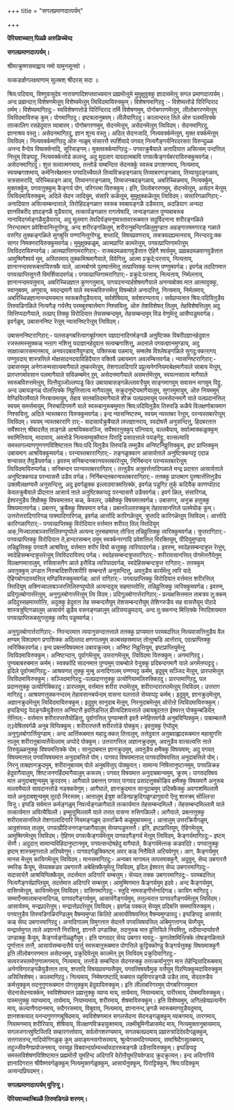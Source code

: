 +++
title = "सगलप्रमाणदात्पर्यम्"

+++


**पॆरियवाच्चाऩ् पिळ्ळै अरुळिच्चॆय्द**

**सगलप्रमाणदात्पर्यम्।**

श्रीमत्क्रुष्णसमाह्वाय नमो यामुनसूनवो ।

यत्कडाक्षैगलक्ष्याणाम् सुलबश् श्रीदरस् सदा ॥

श्रिय:पदियाय्, विष्णुवासुदेव नारायणादिशप्तवाच्यमाऩ प्रह्ममॊऩ्ऱुमे मुमुक्षुवुक्कु ज्ञादव्यमॆऩ्ऱु सगल प्रमाणदात्पर्यम्। अन्द प्रह्मन्दाऩ् विशेषणमॆऩ्ऱुम् विशेष्यमॆऩ्ऱुम् त्विविदमायिरुक्कुम्। विशेषणमागिऱदु :- विशेष्यत्तोडे पिरिन्दिराद तर्मम्। विशेष्यमागिऱदु:- स्वविशेषणत्तोडे पिरिन्दिराद तर्मि विशेषणमुम्, पोगोबगरणमॆऩ्ऱुम्, लीलोबगरणमॆऩ्ऱुम् त्विविदमायिरुक् कुम्। पोगमागिऱदु। इष्टबलानुबवम्। लीलैयागिऱदु। कालान्दरत् तिले ऒरु पलमऩ्ऱिक्के तात्कालिग रसहेदुवाऩ व्याबारम्। पोगोबगरणमुम्, सेदनमॆऩ्ऱुम्, असेदनमॆऩ्ऱुम् त्विविदम्। सेदनमागिऱदु, ज्ञानाश्रय वस्तु। असेदनमागिऱदु, ज्ञान शूऩ्य वस्तु। अदिल् सेदनजादि, नित्यवर्क्कमॆऩ्ऱुम्, मुक्त वर्क्कमॆऩ्ऱुम् त्विविदम्। नित्यवर्क्कमागिऱदु ऒरु नाळुम् संसारत्तै स्पर्शियादे पगवत् नित्यगैङ्गर्यनिरदरसरा यिरुन्दुळ्ळ अनन्द वैन्देय विष्वक्सेनादि, सूरिसङ्गम्। मुक्तवर्क्कमागिऱदु:- पगवत्क्रुबैयाले अऩादियाऩ असित्सम् पन्दत्तिल् निऩ्ऱुम् विडप्पट्टु, नित्यवर्क्कत्तोडे कलन्दु, अदु मुदलाग यावदात्मबावि पगवत्कैङ्गर्यबररायिरुक्कुमवर्गळ्। असेदनमागिऱदु। शुत्त सत्वात्मगमाय्, तऩ्ऩोडे सम्बन्दित्त सेदनर्क्कु स्वरूब प्रगाशगमाय्, नित्यमाय्, स्वयम्ब्रगाशमाय्, कर्मनिरबेक्षमाऩ पगवदिच्चैयाले तिव्यविक्रहङ्गळाय् तिव्याबरणङ्गळाय्, तिव्यायुदङ्गळाय्, सत्रसामरादि, परिच्चिन्नङ्ग ळाय्, तिव्यनगरङ्गळाय्, तिव्यजनबदङ्गळाय्, अबरिच्चिन्नमाय्, नित्यर्क्कुम्, मुक्तर्क्कुम्, पगवाऩुक्कुम् कैङ्गर्य पोग, परिगरमा यिरुक्कुम्। इऩि, लिलोबगरणमुम्, सेदनमॆऩ्ऱुम्, असेदन मॆऩ्ऱुम् त्विविदमायिरुक्कुम्; अदिले सेदन जादियुम्, संसारि कळॆऩ्ऱुम्, मुमुक्षुक्कळॆऩ्ऱुम् त्विविदम्। संसारिगळागिऱार्:- अनादियाऩ असित्सम्बन्दत्ताले, तिरोहिदङ्गळाऩ स्वरूब स्वबावङ्गळै उडैयराय्, अदडियाग अन्यदा ज्ञानविबरीद ज्ञादङ्गळै युडैयराय्, तत्कार्यङ्गळाऩ रागत्वेषादि, जन्यङ्गळाऩ पुण्यबाबरूब नानाविदगर्मङ्गळैयुडैयराय्, अदु मूलमाग तेवदिर्यङ्मनुष्यस्तावररूबमाऩ सदुर्विदनाना शरीरङ्गळिले निरन्दरमाग प्रवेशियानिऩ्ऱुगॊण्डु, अन्द शरीरङ्गळिलुम्, शरीरानुबन्दिगळिलुमुण्डाऩ अहङ्गारममगारङ् गळाले वरुगिऱ तुक्कङ्गळिले सुगबुत्ति पण्णानिऩ्ऱुगॊण्डु, शप्तादि, विषयप्रवणराय्, ताबत्रयदह्यमानराय्, निरन्दरदु:क्क सागर निमक्नरायिरुक्कुमवर्गळ्। मुमुक्षुक्कळुम्, आत्मप्राप्ति कामरॆऩ्ऱुम्, पगवत्प्राप्तिगामरॆऩ्ऱुम् त्विविदरायिरुप्पर्गळ्। आत्मप्राप्तिगामरागिऱार्:- राजबदमळवागवुडैत्ताऩ ऐहिगै श्वर्यमुम्, प्रह्मबदमळवागवुडैत्ताऩ आमुष्मिगैश्वर्य मुम्, अस्तिरमाय् तुक्कमिश्रमागैयाले, विवेगित्तु, आत्मा प्रक्रुदे:परऩाय्, नित्यऩाय्, ज्ञानानन्दस्वरूबऩायिरुक्कै याले, आत्मबोगमे पुरुषार्त्तमॆऩ्ऱु तत्प्राप्तिक्कु यत्नम् पण्णुमवर्गळ्। इवर्गळ् तददिगमाऩ पगवत्प्राप्तिसुगत्तै विमर्शियादवर्गळ्। पगवत्प्राप्तिगामरागिऱार्:- प्रक्रुदे:परऩाय्, नित्यऩाय्, निर्मलऩाय्, ज्ञानानन्दमयऩुमाय्, अबरिच्चिन्नज्ञाऩ कुणगऩुमाय्, पागवदनन्यार्हशेषमागैयाले अनन्यबोक्य माऩ आत्मावुक्कु, स्वानुबवम्, अणुवाय्, स्वदन्द्रमागै याले स्वरूबविरुत्तमॆऩ्ऱु विषम्बोले अनादरित्तु, नित्यमाय्, निर्मलमाय्, अबरिच्चिन्नज्ञानानन्दमयमाऩ स्वरूबत्तैयुडैयऩाय्, सर्वशेषियाय्, सर्वशरण्यऩाय्। सर्वप्राप्यऩाऩ श्रिय:पदियिऩुडैय तिरुवडिगळिले नित्यगैङ् गर्यत्तैप् परमबुरुषार्त्तमाग निश्सयित्तु, ऒरु तेशविशेषत् तिलुम्, तेहविशेषत्तिलुम् अदु सित्तिप्पदागैयाले, तत्प्राप् तिक्कु विरोदियाऩ तेससम्बन्दमुम्, तेहसम्बन्दमुम् विड वेणुमॆऩ्ऱु आसैप्पडुमवर्गळ्। इवर्गळुम्, उबासननिष्ट रॆऩ्ऱुम् न्यासनिष्टरॆऩ्ऱुम् त्विविदम्।

 उबासननिष्टरागिऱार्:- पलसङ्गबरित्यागबूर्वगमाग यज्ञदानादिगर्मङ्गळै अऩुष्टिक्क विबरीदज्ञानहेदुवाऩ रजस्तमस्सुक्कळ् नऩ्ऱाग नशित्तु यदाज्ञानहेदुवाऩ सत्वम्ब्रगाशित्तु, अदऩाले पगवत्ज्ञानमुण्डाय्, अदु साक्षात्कारसमाऩमाय्, अनवरदबावऩैयुण्डाय्, पक्तिरूबा पन्नमाय्, सम्श्लेष विश्लेषङ्गळिले सुगदु:क्कऩागप् पण्णुवदाय् शास्त्रत्तिले मोक्षसादनदयाविहिदैयाऩ पक्तियै उबायमाग अवलम्बित्तवर्गळ्। न्यासनिष्टरागिऱार्:- उबासनमुम् अनेगजन्मसात्यमागैयाले तुष्करमॆऩ्ऱुम्, तेशगालादिगारि प्रप्रुत्यनेगनियमाबेक्षमागैयाले साबाय मॆऩ्ऱुम्, प्रारप्तगर्मावसान पलमागैयाले सविळम्बमॆऩ् ऱुम्, असेदनमागैयाले असमर्त्तमॆऩ्ऱुम्, स्वयत्नसात्य मागैयाले स्वरूबविरुत्तमॆऩ्ऱुम्, पिऩ्ऩैयुञ्जॊल्लप्पडु किऱ उबायाबासङ्गळॆल्लावऱ्ऱैयुम् साङ्गमागवुम् सवासन मागवुम् विट्टु, अन्द उबायङ्गळ् पोलऩ्ऱिक्के निव्रुत्तिसात्य मागैयालुम्, सक्रुदनुष्टेयमागैयालुम्, सुगरमुमायुम्, ऒरु नियममुम् वेण्डियिरामैयाले निरबायमायुम्, तेहाव साऩबलिदमागैयाले शीक्र पलप्रदमायुम् परमसेदनमागै याले पलप्रदानत्तिल् स्वयम् समर्त्तमायुम्, निरुबादिगमागै याले स्वरूबानुरूबमुमाऩ श्रिय:पदियिऩुडैय तिरुवडि कळैये विलक्षणोबायमाग निश्सयित्तु, अदिले न्यस्तबररा यिरुक्कुमवर्गळ्। इन्द न्यासनिष्टरुम्, स्वयम् न्यस्तबर रॆऩ्ऱुम्, परन्यस्तबररॆऩ्ऱुम् त्विविदम्। स्वयम् न्यस्तबररागि ऱार्:- सदासार्यक्रुबैयाले लप्तज्ञानराय्, स्वदोषत्तै अनुसन्दित्तु, हिदबरऩाऩ सर्वेश्वरऩ् श्रीबादत्तैत् ताङ्गळे आश्रयिक्कवञ्जि, सर्वेश्वरऩुक्कुप् पत्नियाय्, वल्लबैयाय्, सर्वात्माक्कळुक्कुम् स्वामिऩियाय्, मादावाय्, अवऩोडे नित्यसम्युक्तैयाऩ पिराट्टि प्रसादत्ताले पयङ्गॆट्टु, वात्सल्यादि समस्तगल्याणगुणगणविशिष्टऩाऩ श्रिय:पदि यिऩुडैय तिरुवडि तम्मुडैय अनिष्टनिव्रुत्तिक्कुम्, इष्ट प्राप्तिक्कुम् उबायमाग आश्रयिक्कुमवर्गळ्। परन्यस्तबररागिऱार्:- तङ्गळुक्काग आसार्यऩाले अनुष्टिक्कप्पट्ट एदान्न शन्यासत् तैयुडैयवर्गळ्। इवरुम् सनिबन्दनबरनयस्तबररॆऩ्ऱुम्, निर्निबन्दन परन्यस्तबररॆऩ्ऱुम् त्विविदमायिरुप्पर्गळ्। सनिबन्दन परन्यस्तबररागिऱार्। तऩ्ऩुडैय अऩुवर्त्तऩादिगळाले मन्द्र प्रदऩाऩ आसार्यऩाले अनुष्टिक्कप्पड परन्यासत्तै उडैय वर्गळ्। निर्निबन्दऩबरन्यस्तबररागिऱार्:- तऩक्कु प्राप्तमाग पुरुषार्त्तत्तिऩुडैय उक्तवैलक्षण्यत्तै अनुसन्दित्तु, अदु इवर्गळुक्क इल्लादमात्रमऩ्ऱिक्के, इवर्गळ् पडुगिऱ तुर्क् कदियैक् काणप्पॊऱाद केवलक्रुबैयाले प्रीदऩाऩ आसार्य ऩाले अऩुष्टिक्कप्पट्ट परन्यासत्तै उडैयवर्गळ्। इवर्ग ळिल्, संसारिगळ्, ईश्वरऩुडैय शिक्षैक्कु विषयमाऩवर् कळ्, केवलर्, उबेक्षैक्कु विषयमाऩवर्गळ्। उबासगर्, अनुक्र हत्तुक्कु विषयमाऩवर्गळ्। प्रबऩ्ऩर्, क्रुबैक्कु विषयमाऩ वर्गळ्। प्रबऩ्ऩरॆल्लारुक्कुम् तेहावसानत्तिले पलमेयॊक् कुम्। उत्तरोत्तरादिगारिगळ् पाक्यादिगारिगळ्, इवर्गळ् आर्त्तादि कारिगळॆऩ्ऱुम्, त्रुप्तादि कारिगळॆऩ्ऱुम् त्विविदम्। आर्त्तादि कारिगळागिऱार्:- पगवत्प्राप्तिक्कु विरोदियाऩ वर्त्तमाऩ शरीरत् तिल् स्तिदियुम् अक्,निज्वालाबञ्जरत्तिलिरुप्पुप्पोले अत्यन्द तुस्सहमाय्त् तोऱ्ऱित् तन्निव्रुत्तिक्कु त्वरिक्कुमवर्गळ्। त्रुप्तरागिऱार्:- पगवत्प्राप्तिक्कु विरोदियाऩ ते,हान्दरसम्बन् दमुम् स्वर्क्कनरगादि प्रवेशत्तिल् विरक्तियुम्, पीदियुमुण्डाय् तन्निव्रुत्तिक्कु पगवाऩै आश्रयित्तु, वर्त्तमाऩ शरीर वियो कत्तुक्कु त्वरियादवर्गळ्। इवरुम्, स्वदेहसम्बन्दत्रुप्त रॆऩ्ऱुम्, स्वदेहिसम्बन्दत्रुप्तरॆऩ्ऱुम् त्विविदरायिरुप् पर्गळ्। स्वदेहसम्बन्दत्रुप्तरागिऱार्:- शरीरावसानत्तिल् पोगमॆत्तऩैयेऩुम् विलक्षणमाऩालुम्, रुसिवासऩैग ळाले इत्तैविड त्वरियादवर्गळ्, स्वदेहिसम्बन्दत्रुप्त रागिऱार्:- तऩक्कुम् अवऩुक्कुम् उण्डाऩ निरुबादिशरीरशरीरि सम्बन्दत्तै अनुसन्दित्तु, अवऩुडैय कार्यमॆऩ्ऱु त्वरि यादे ऐहिगबोगदास्यत्तिल् मण्डियिरुक्कुमवर्गळ्: आर्त्त रागिऱार्:- पगवत्प्राप्तिक्कु विरोदियाऩ वर्त्तमाऩ शरीरत्तिल् स्तिदियुम् अक्निज्वालाबञ्जरत्तिलिरुप्पुप्पोले अत्यन्ददुस् सहमाय्त्तोऩ्ऱि, तन्निव्रुत्तिक्कु त्वरिक्कुमवर्गळ्। इवरुम्, प्रदिगूलबोगार्त्तरॆऩ्ऱुम्, अनुगूलबोगार्त्तरॆऩ्ऱुम् त्वि विदम्। प्रदिगूलबोगार्त्तरागिऱार्:- प्रत्यक्षसित्तमाऩ ताबत्रय तु:क्कम् अदिदुस्सहमाय्त्तोऩ्ऱि, अदुक्कु हेदुवाऩ तेह सम्बन्दत्तैयुम् तेशसम्बन्दत्तैयुम् तेशिगरुडैय सह वासत्तैयुम् पॊऱादे शास्त्रत्रुष्टिगळालुम् आसार्यर्ग ळुडैय वसनङ्गळालुम् अऱियप्पडुमदाय्, अन्द तु:क्कगन्द मिऩ्ऱिक्के निरदिशयमाऩ पगवत्प्राप्तिरूबसुगत्तुक्कु त्वरैप् पडुमवर्गळ्।

अनुगूलबोगार्त्तरागिऱार्:- निरन्दरमाऩ त्वयानुसन्दाऩत्ताले तऩक्कु प्राप्यमाऩ परमबदत्तिल् नित्यवासत्तिऩुडैय वैल क्षण्यम् विशदमाग प्रगाशिक्क अदिल्लाद क्षणगालमुम् कल्बसहस्रमाय्त् तोऩ्ऱुम्बडि आर्त्तराय्, एदत्प्राप्तिक्कु त्वरिक्किऱवर्गळ्। इन्द प्रबऩ्ऩविषयमाऩ उबायक्रुत्यम्। अनिष्ट निव्रुत्तियुम्, इष्टप्राप्तियुमॆऩ्ऱु त्विविदमायिरुक्कुम्। अनिष्टन्दाऩ्, पूर्वागमॆऩ्ऱुम्, उत्तरागमॆऩ्ऱुम्, त्विविदमा यिरुक्कुम्। अगमागिऱदु। पुण्यबाबरुबमाऩ कर्मम्। स्वर्क्कादि सादनमाऩ पुण्यमुम् पाबम्बोले पेऱ्ऱुक्कु प्रदिबन्दगमागै याले अगमॆऩप्पट्टदु। इदिले पूर्वागमागिऱदु:- आश्रयणत् तुक्कु मुऩ्बु अनादिगालम् पण्णप्पट्ट कर्मम्, इदुवुम् सञ्जिद मॆऩ्ऱुम्, प्रारप्तमॆऩ्ऱुम् त्विविदमायिरुक्कुम्। सञ्जिदमागिऱदु:-पलप्रदानत्तुक्कु उत्योगियामलिरुक्किऱदु। प्रारप्तमागिऱदु, पल प्रदानत्तुक्कु उत्योगिक्किऱदु। प्रारप्तमुम्, वर्त्तमाऩ शरीरा रप्तमॆऩ्ऱुम्, शरीरान्दरारप्तमॆऩ्ऱुम् त्विविदम्। उत्तराग मागिऱदु। आश्रयणत्तुक्कनन्दरम् तेहावसानबर्यन्दम् वासना पलत्ताले सॆय्यप्पट्ट कर्मम्। इदुवुम्, ज्ञानक्रुदमॆऩ्ऱुम्, अज्ञानक्रुदमॆऩ्ऱुम् त्विविदमायिरुक्कुम्। इदुवुम् सानुदाब मॆऩ्ऱुम्, निरनुदाबमॆऩ्ऱुम् ओरॊऩ्ऱे त्विविदमायिरुक्कुम्। इप्पडिप्पट्ट पेदङ्गळैयुडैत्ताऩ अनिष्टत्तै इवऩिडत्तिल् प्रीत्यदिशयत्ताले उबायबूदऩाऩ ईश्वरऩ् पोक्कुम्बडियॆऩ् ऩॆऩ्ऩिल्:- वर्त्तमाऩ शरीरारप्तत्तैयॊऴित्तु, पूर्वागत्तिल् पुण्याम्शत्तै इवऩै स्नेहित्तवर्गळै अनुबविप्पिक्कुम्। पाबाम्बलत्तै त्३वेषित्तवर्गळै अनुब विप्पिक्कुम्। शरीरारप्तत्तै शरीरत्तोडे पोक्कुम्। इवऩुक्कु ऎप्पोदुम् अनुगूलबोगार्त्तियुण्डाम्। अन्द आर्त्तिरूबमाऩ महादु:क्कत् तिऩालुम्, तत्तेदुवाऩ अऩुबवाह्लादरूबमाऩ महासुगत्ति ऩालुम् शरीराऩुबाव्यत्तैयॆल्लाम् अप्पोदे पोक्कुम्। उत्तरागत्तिल् अज्ञानक्रुदमुम्, अवऩुडैय वात्सल्यत्ति ऩाले तिरुवुळ्ळत्तुक्कु विषयमऩ्ऱिक्के पोम्। सानुदाबमाऩ ज्ञानक्रुदमुम्, अवऩुडैय क्षमैक्कु विषयमाम्; अदु पगवत् विषयमाऩाल् पगवत्विषयमाऩ अनुदाबत्तिले पोम्। पागवद विषयमाऩाल् पागवदविषयत्तिल् अनुदाबत्तिले पोम्। निरनु ताबज्ञानक्रुदमुम्, शरीरानुबाव्यम् पोले अनुबवित्तुप् पोक्कुवऩ्। सामान्य निषित्तानुष्टानमुम्, पगवन्निक्रह हेदुवागैयालुम्, शिष्टजनगर्हिदमागैयालुम् करूरम्। पगवत् विषयमाऩ अनुदाबबान्यमुम्, क्रूरम्। पागवदविषय माऩ अनुदाबशून्यमुम् क्रूरदरम्। आगैयाले प्रबऩ्ऩऩ् पगवत् पागवद प्रसादत्तुक्कॊऴिय क्षमैक्कु विषयमागै अनुरूब मल्लामैयाले सावदानत्तोडे नडक्कवेणुम्। आगैयाले, ज्ञानक्रुदमाऩ सानुदाबमुम् उदिक्कैक्कु अवगाशमिल्लामै याले अनुदाबशून्यमुम् तूरदो निरस्तम्। आऩालुम् ईत्रुश कडिनप्रक्रुदिगळुण्डागुवारो ऎऩ्ऱु शास्त्रम् सॊल्लिऱ्ऱा यिऱ्ऱु। इप्पडि सर्वमाऩ कर्मङ्गळुम् निवर्त्यङ्गळागैयाले तत्कार्यमाऩ तेहसम्बन्दमिल्लै। तेहसम्बन्दमिल्लामै याले तत्कार्यमाऩ अवित्यैयिल्लै। इम्मूऩ्ऱुमिल्लामै याले तत्तत् वासना रुसिगळिल्लै। आगैयाले, प्रबऩ्ऩऩुक्कु शरीरावसानत्तिले तेशगालादिगारि नियमङ्गळुम् उत्तरक्रियै कळुमुबायमऩ्ऱु। आऩालुम् उत्तरक्रियैगळुम्, आन्रुशंस्यत् तालुम्, पगवत्प्रीदिजनगङ्गळागैयालुम् सॆय्यप्पडुमत्तऩै। इऩि, इष्टप्राप्तियुम्, ऐहिगमॆऩ्ऱुम्, आमुष्मिगमॆऩ्ऱुम् त्विविदम्। ऐहिगम् पगवत्कैङ्गर्यमॆऩ्ऱुम् पागवदगैङ्गर्य मॆऩ्ऱुम् त्विविदम्, कैङ्गर्यमागिऱदु:– इष्टम् सॆय्गै। अदुदाऩ् सामान्यविहिदानुष्टानमुम्, पगवत्सन्दोषहेदु वागैयाले, कैङ्गर्यमॆऩ्ऩक् कडवदिऱे। पगवाऩुक्कु इष्टम् शास्त्रमुगत्ताले अऱियवेणुम्। पागवदर्गळुक्किष्टम् अवर् कळ् निऩैविले अऱियवेणुम्। आग, कैङ्गर्यमुम् मानस मॆऩ्ऱुम् कायिगमॆऩ्ऱुम् त्विविदम्। मानसमागिऱदु:- अन्यबर मागामल् तत्परमाक्कुगै, अदुवुम्, सॆय्द उबगारत्तै स्मरिक् कैयुम्, सॆय्यक्कडव उबगारत्तै अबेक्षिक्कैयुमॆऩ्ऱु त्विविदम्, इदिल् ईश्वरऩ् सॆय्द उबगारमागिऱदु:- सदासार्यऩै आश्रयिप्पिक्कैयुम्, तदर्त्तमाऩ अदिगारि सम्बत्तुम्। सॆय्यत् तक्क उबगारमागिऱदु:- परमबदत्तिल् नित्यगैङ्गर्यप्राप्तियुम्, तदर्त्तमाऩ अदिगारि सम्बत्तुम्। आमुष्मिगमाऩ कैङ्गर्यमुम् इदवे। अन्द कैङ्गर्यमुम्, वासिगमॆऩ्ऱुम्, कायिगमॆऩ्ऱुम् त्विविदम्। वासिगमागिऱदु:- स्तुदि नामसङ्गीर्त्तनादिगळ्। कायिग मागिऱदु। सम्मार्ऐनमालाबन्दनादिगळ्, पागवदगैङ्गर्यमुम्, आसार्यगैङ्गर्यमुम्, तत्तुल्यराऩ पागवदगैङ्गर्यमॆऩ्ऱुम् त्विविदम्। आसार्यरुम्, मन्द्रप्रदरॆऩ्ऱुम्। मन्द्रार्त्तप्रदरॆऩ्ऱुम् त्विविदम्। इवर्गळ् पक्कल् सॆय्युम् प्रदिबत्ति सममायिरुक्कुम्। पगवाऩुडैय तिरुवडिगळिरण्डिलुम् वैषम्यमुण्डा किलिऱे आसार्यविषयत्तिल् वैषम्यमुण्डावदु। इप्पडिप्पट्ट आसार्यर् कळ् सॆय्द उबगारमागिऱदु। अनादिगालम् विमुगऩाऩ सेदऩऩै पगवत्विषयत्तिल् अबिमुगऩागच् चॆय्गैयुम्, मन्द्रार्त्तमुगत् ताले अज्ञानत्तै निरसित्तु, ज्ञानत्तै उण्डाक्कि, तदनुरूब माऩ व्रुत्तियिले नियमित्तु, तदीयान्दर्प्पावत्तै उण्डाक्कु कैयुम्, कैङ्गर्यङ्गॊळ्ळुगैयुम्। इऩि पागवदर् सॆय्द उबगार मावदु:- कुणलेशमिऩ्ऱिक्के तोषङ्गळिऩाले पूर्णाऩाऩ तऩ्ऩै, आसार्यसम्बन्दत्तैये पार्त्तु स्वरूबाऩुरूबमाऩ पोगत्तिले कूट्टिक्कॊण्डु कैङ्गर्यत्तुक्कु विषयमाक्कुगै इऩि लीलोबगरणमाऩ असेदनमुम्, प्रक्रुदियॆऩ्ऱुम् कालमॆऩ् ऱुम् त्विविदम् प्रक्रुदियागिऱदु:- सत्वरजस्तमोगुणात्मगमाय्, नित्यमाय्, तऩ्ऩोडे सम्बन्दित्त सेदनरुक्कु तत्तत्कर्मानुगुण माऩ तेहेन्द्रियादिरूबमाय् अनेगविगारङ्गळैयुडैत्ताऩ ताय्, शप्तादि विषयप्रावण्यत्तैयुम्, पगवत्विषयवैमुक् यत्तैयुम् पिऱप्पिक्कुमदायिरुक्कुम् असित्विशेषम्। कालमागिऱदु। नित्यमाय्, निमेषगाष्टादि,रूबमाऩ पहुविगारङ्गळै उडैत् ताय्, सेददरुडैय कर्मत्तुक्कुम् तदनुगुणरूबमाऩ पोगत्तुक्कुम् हेदुवायिरुक्कुम्। इऩि लीलाबरिगरमुम् पोगबरिगरमुमाऩ सेदनासेदनवर्क्कम्, स्वविशेष्यमाऩ प्रह्मत्तुक्कु व्याप्य माय्, तार्यमाय्, नियाम्यमाय्, पारीरमाय्, पोषमायिरुक्कुम्। पास्मत्तुक्कु व्याप्यमाय्, तार्यमाय्, नियाम्यमाय्, शरीरमाय्, शेषमायिरुक्कुम्। इऩि विशेष्यमुम्, अगिलहेयप्रत्यनीग माय्, कल्याणैगदानमाय्, सदैगरसमाय्, विबुवाय्, नित्यमाय्, ज्ञानानन्द,ङ्गळै स्वरूबमागवुडैयदुमाय्, ज्ञानशक्त्यात् यनन्दगुणगणबूषिदमाय्, स्वविशेषणमाऩ सगलसेदना सेदनङ्गळुक्कुम् व्याबगमाय्, तारगमाय्, नियामगमाय् शरीरियाय्, शेषियाय्, विलक्षणविक्रहयुक्तमाय्, लक्ष्मीबूमिनीळासमेद माय्, नित्यमुक्तानुबाव्यमाय्, सगलजगत्स्रुष्टिस्तिदि सम्हारगर्त्तावाय्, सर्वलोगशरण्यमाय्, सगलबलप्रदमाय् प्रह्मरुत्रादिदेवदैगळुक्कुम्, सऩगसऩन्द,नादियोगिगळुक् कुम् अवाङ्मनसगोसरमाय्, श्रुत्येगसमदिगम्यमाय्, समाश्रिदैगसुलबमाय्, तदुज्जीवनैगप्रयोजनमाय्, परव्यूह विबवान्दर्याम्यर्च्चावदाररूबङ्गळै उडैत्तायिरुक्कुम्। इप्पडिप्पट्ट समस्तविशेषणविशिष्टमाऩ प्रह्ममॊऩ्ऱै युमऱिन्द अदिगारि वेऱॊऩ्ऱैयुमऱियवेण्डाद क्रुदक्रुत्यऩ्। इन्द अदिगारिये ज्ञानादिगराऩ श्रीवैष्णवर्गळुक्कुम् नित्यमुक्तर्गळुक्कुम्, आसार्यऩुक्कुम्, पिराट्टिक्कुम्, श्रिय:पदिक्कुम् अत्यन्दप्रियदमऩ्।

**सगलप्रमाणदात्पर्यम् मुऱ्ऱिऱ्ऱु।**

**पॆरियवाच्चाऩ्बिळ्ळै तिरुवडिगळे शरणम्।**

